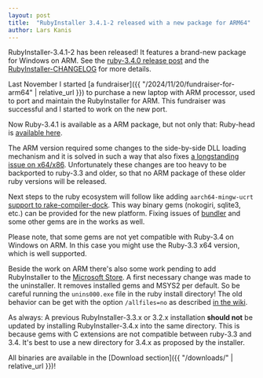 ```yaml
---
layout: post
title:  "RubyInstaller 3.4.1-2 released with a new package for ARM64"
author: Lars Kanis
---
```

RubyInstaller-3.4.1-2 has been released!
It features a brand-new package for Windows on ARM.
See the [ruby-3.4.0 release post](https://www.ruby-lang.org/en/news/2024/12/25/ruby-3-4-0-released/) and the [RubyInstaller-CHANGELOG](https://github.com/oneclick/rubyinstaller2/blob/master/CHANGELOG-3.4.md#rubyinstaller-341-2---2025-01-18) for more details.

Last November I started [a fundraiser]({{ "/2024/11/20/fundraiser-for-arm64" | relative_url }}) to purchase a new laptop with ARM processor, used to port and maintain the RubyInstaller for ARM.
This fundraiser was successful and I started to work on the new port.

Now Ruby-3.4.1 is available as a ARM package, but not only that: Ruby-head is [available here](https://github.com/oneclick/rubyinstaller2/releases/tag/rubyinstaller-head).

The ARM version required some changes to the side-by-side DLL loading mechanism and it is solved in such a way that also fixes [a longstanding issue on x64/x86](https://github.com/oneclick/rubyinstaller2/issues/60).
Unfortunately these changes are too heavy to be backported to ruby-3.3 and older, so that no ARM package of these older ruby versions will be released.

Next steps to the ruby ecosystem will follow like adding `aarch64-mingw-ucrt` [support to rake-compiler-dock](https://github.com/rake-compiler/rake-compiler-dock/issues/148).
This way binary gems (nokogiri, sqlite3, etc.) can be provided for the new platform.
Fixing issues of [bundler](https://github.com/rubygems/rubygems/pull/8378) and some other gems are in the works as well.

Please note, that some gems are not yet compatible with Ruby-3.4 on Windows on ARM.
In this case you might use the Ruby-3.3 x64 version, which is well supported.

Beside the work on ARM there's also some work pending to add RubyInstaller to the [Microsoft Store](https://apps.microsoft.com).
A first necessary change was made to the uninstaller.
It removes installed gems and MSYS2 per default.
So be careful running the `unins000.exe` file in the ruby install directory!
The old behavior can be get with the option `/allfiles=no` as described [in the wiki](https://github.com/oneclick/rubyinstaller2/wiki/FAQ#q-how-do-i-perform-a-silentunattended-install-with-the-rubyinstaller).

As always: A previous RubyInstaller-3.3.x or 3.2.x installation <b>should not</b> be updated by installing RubyInstaller-3.4.x into the same directory.
This is because gems with C extensions are not compatible between ruby-3.3 and 3.4.
It's best to use a new directory for 3.4.x as proposed by the installer.

All binaries are available in the [Download section]({{ "/downloads/" | relative_url }})!

